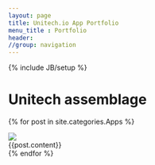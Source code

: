 ```yaml
---
layout: page
title: Unitech.io App Portfolio 
menu_title : Portfolio
header: 
//group: navigation
---
```

{% include JB/setup %}

<h1>Unitech assemblage</h1>

{% for post in site.categories.Apps %}
<section>
	<div class="row">
		<div class="span2">		
			<img src="/img/{{post.preview_img}}">
		</div>
		<div class="span8">
			{{post.content}}
		</div>
	</div>
</section>
{% endfor %}

